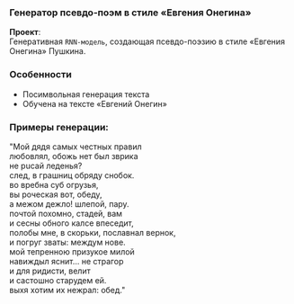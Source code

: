 ### Генератор псевдо-поэм в стиле «Евгения Онегина»

**Проект**:  
Генеративная `RNN-модель`, создающая псевдо-поэзию в стиле «Евгения Онегина» Пушкина.  

### Особенности  
- Посимвольная генерация текста  
- Обучена на тексте «Евгений Онегин»

### Примеры генерации:  
"Мой дядя самых честных правил  
любовлял, обожь нет был зврика  
не рuсай леденья?  
след, в грашниц обряду снобок.  
во вребна суб огрузья,  
вы роческая вот, обеду,  
а межом дежло! шлепой, пару.  
почтой похомно, стадей, вам  
и сесны обного калсе впеседит,  
полобы мне, в скорьки, пославнал вернок,  
и погруг зваты: междум нове.  
мой тепренною призукое милой  
навиждыл яснит… не страгор  
и для ридисти, велит  
и састошно старудем ей.  
выхя хотим их нежрал: обед."  
